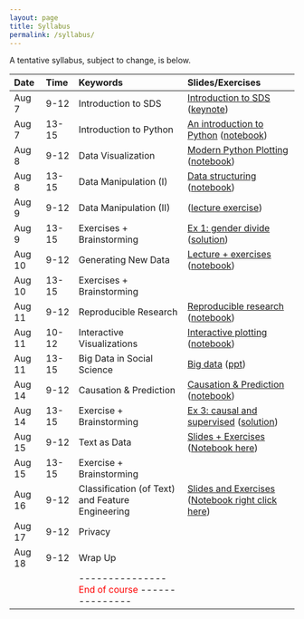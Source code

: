 ```yaml
---
layout: page
title: Syllabus
permalink: /syllabus/
---
```


A tentative syllabus, subject to change, is below.

|Date|Time|Keywords|Slides/Exercises|
|:----|:-----|:-----|:-----|
|Aug 7| 9-12 | Introduction to SDS | [Introduction to SDS](https://abjer.github.io/sds/slides/SDS_lecture1%20_2017.pdf) ([keynote](https://abjer.github.io/sds/slides/SDS_lecture1%20_2017.key))
|Aug 7| 13-15 | Introduction to Python | [An introduction to Python](https://abjer.github.io/sds/slides/intro_python.pdf) ([notebook](https://abjer.github.io/sds/slides/intro_python.ipynb))
|Aug 8| 9-12 | Data Visualization | [Modern Python Plotting](https://abjer.github.io/sds/slides/plotting.pdf) ([notebook](https://abjer.github.io/sds/slides/plotting.ipynb))
|Aug 8| 13-15 | Data Manipulation (I) | [Data structuring](https://abjer.github.io/sds/slides/data_structuring.pdf) ([notebook](https://abjer.github.io/sds/slides/data_structuring.ipynb))
|Aug 9| 9-12 | Data Manipulation (II) | ([lecture exercise](https://abjer.github.io/sds/slides/in_class_exercise.ipynb))
|Aug 9| 13-15 | Exercises + Brainstorming | [Ex 1: gender divide](https://abjer.github.io/sds/posts/2017/08/03/exercise-1.html) ([solution](https://abjer.github.io/sds/code/exercise_1_solution.ipynb))
|Aug 10| 9-12 | Generating New Data |[Lecture + exercises](https://dl.dropboxusercontent.com/u/5572785/Collecting%20data%20from%20the%20web%20slides.pdf) ([notebook](https://dl.dropboxusercontent.com/u/5572785/Collecting%20data%20from%20the%20web.ipynb))
|Aug 10| 13-15 | Exercises + Brainstorming |
|Aug 11| 9-12 | Reproducible Research | [Reproducible research](https://abjer.github.io/sds/slides/reproducible.pdf) ([notebook](https://abjer.github.io/sds/slides/reproducible.ipynb))
|Aug 11| 10-12 | Interactive Visualizations | [Interactive plotting](https://dl.dropboxusercontent.com/u/5572785/Interactive%20Plotting%20in%20Python%20slides.pdf) ([notebook](https://dl.dropboxusercontent.com/u/5572785/Interactive%20Plotting%20in%20Python.ipynb))
|Aug 11| 13-15 |  Big Data in Social Science | [Big data](https://abjer.github.io/sds/slides/Big%20Data%20in%20Economics%20and%20beyond%20SDS_August11_2017.pdf) ([ppt](https://abjer.github.io/sds/slides/Big%20Data%20in%20Economics%20and%20beyond%20SDS_August11_2017.pptx))
|Aug 14| 9-12 |  Causation & Prediction | [Causation & Prediction](https://abjer.github.io/sds/slides/causal_supervised.pdf) ([notebook](https://abjer.github.io/sds/slides/causal_supervised.ipynb))
|Aug 14| 13-15 | Exercise + Brainstorming | [Ex 3: causal and supervised](https://abjer.github.io/sds/posts/2017/08/13/exercise-3.html) ([solution](https://abjer.github.io/sds/code/exercise_3_solution.ipynb))
|Aug 15| 9-12 |  Text as Data | [Slides + Exercises](https://dl.dropboxusercontent.com/u/5572785/Text%20as%20Data%20slides.pdf) ([Notebook here](https://dl.dropboxusercontent.com/u/5572785/Text%20as%20Data.ipynb))
|Aug 15| 13-15 | Exercise + Brainstorming |
|Aug 16| 9-12 |  Classification (of Text) and Feature Engineering |[Slides and Exercises](https://dl.dropboxusercontent.com/u/5572785/Classification%20and%20advanced%20feature%20engineering%20slides.pdf) ([Notebook right click here](https://dl.dropboxusercontent.com/u/5572785/Classification%20and%20advanced%20feature%20engineering.ipynb))
|Aug 17| 9-12 |  Privacy |
|Aug 18| 9-12 |  Wrap Up |
| | | ---------------  <font color="red"> End of course </font> --------------- | |
